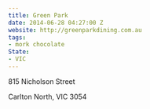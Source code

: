 ```yaml
---
title: Green Park
date: 2014-06-28 04:27:00 Z
website: http://greenparkdining.com.au
tags:
- mork chocolate
State:
- VIC
---
```


815 Nicholson Street

Carlton North, VIC 3054
